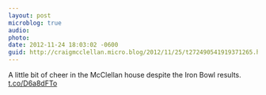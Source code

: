 ```yaml
---
layout: post
microblog: true
audio: 
photo: 
date: 2012-11-24 18:03:02 -0600
guid: http://craigmcclellan.micro.blog/2012/11/25/t272490541919371265.html
---
```

A little bit of cheer in the McClellan house despite the Iron Bowl results. [t.co/D6a8dFTo](http://t.co/D6a8dFTo)
